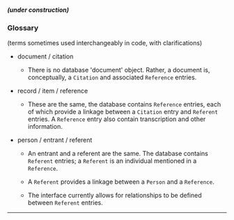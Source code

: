 ##### (under construction)



### Glossary

(terms sometimes used interchangeably in code, with clarifications)

- document / citation

    - There is no database 'document' object. Rather, a document is, conceptually, a `Citation` and associated `Reference` entries.

- record / item / reference

    - These are the same, the database contains `Reference` entries, each of which provide a linkage between a `Citation` entry and `Referent` entries. A `Reference` entry also contain transcription and other information.

- person / entrant / referent

    - An entrant and a referent are the same. The database contains `Referent` entries; a `Referent` is an individual mentioned in a `Reference`.

    - A `Referent` provides a linkage between a `Person` and a `Reference`.

    - The interface currently allows for relationships to be defined between `Referent` entries.

---
